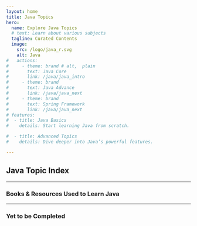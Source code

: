 ```yaml
---
layout: home
title: Java Topics
hero:
  name: Explore Java Topics
  # text: Learn about various subjects
  tagline: Curated Contents
  image:
    src: /logo/java_r.svg
    alt: Java
#   actions:
#     - theme: brand # alt,  plain
#       text: Java Core
#       link: /java/java_intro
#     - theme: brand
#       text: Java Advance
#       link: /java/java_next
#     - theme: brand
#       text: Spring Framework
#       link: /java/java_next    
# features:    
#  - title: Java Basics
#    details: Start learning Java from scratch.

#  - title: Advanced Topics
#    details: Dive deeper into Java’s powerful features.

---
```


<script setup>
import CollapsibleList from '@theme/components/CollapsibleList.vue'
import ResourceCard from '@theme/components/ResourceCard.vue'
import BookCard from '@theme/components/BookCard.vue'

import { 
  booksUsed, 
  booksPending,
  resourcesUsed,
  resourcesPending } from '@theme/data/resources/javaResources.ts'

import { javaSection } from '@theme/data/fileStructures/javaSections.ts'

</script>

## Java Topic Index
 
<CollapsibleList :sections="javaSection" />

___
 
<h3>Books & Resources Used to Learn Java</h3>


<div class="book-container">

  <BookCard
    v-for="(book, index) in booksUsed"
    :key="index"
    v-bind="book"
    />

  <template v-for="(book, index) in booksUsed" :key="index">
    <BookCard v-bind="book" />
  </template>

</div>

<div class="book-container">
  <ResourceCard
    v-for="(resource, index) in resourcesUsed"
    :key="index"
    v-bind="resource"
  />
</div>

___

<h3>Yet to be Completed</h3>



<div class="book-container">

  <BookCard
    v-for="(book, index) in booksPending"
    :key="index"
    v-bind="book"
    />

</div>

<div class="book-container">
  <ResourceCard
    v-for="(resource, index) in resourcesPending"
    :key="index"
    v-bind="resource"
  />
</div>
